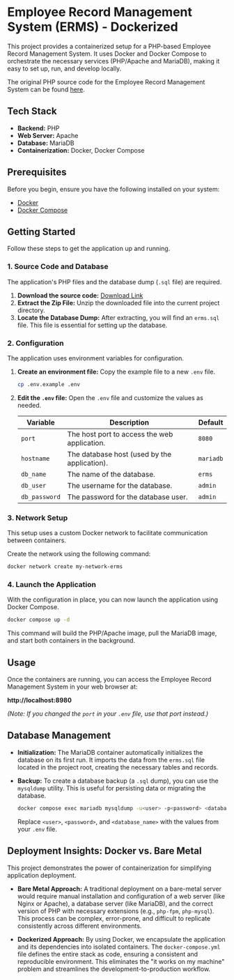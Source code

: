 # Employee Record Management System (ERMS) - Dockerized

This project provides a containerized setup for a PHP-based Employee Record Management System. It uses Docker and Docker Compose to orchestrate the necessary services (PHP/Apache and MariaDB), making it easy to set up, run, and develop locally.

The original PHP source code for the Employee Record Management System can be found [here](https://phpgurukul.com/employee-record-management-system-in-php-and-mysql/).

## Tech Stack

*   **Backend:** PHP
*   **Web Server:** Apache
*   **Database:** MariaDB
*   **Containerization:** Docker, Docker Compose

## Prerequisites

Before you begin, ensure you have the following installed on your system:
*   [Docker](https://docs.docker.com/get-docker/)
*   [Docker Compose](https://docs.docker.com/compose/install/)

## Getting Started

Follow these steps to get the application up and running.

### 1. Source Code and Database

The application's PHP files and the database dump (`.sql` file) are required.

1.  **Download the source code:** [Download Link](https://phpgurukul.com/wp-content/uploads/2019/02/Employee-Record-Management-System-Project.zip)
2.  **Extract the Zip File:** Unzip the downloaded file into the current project directory.
3.  **Locate the Database Dump:** After extracting, you will find an `erms.sql` file. This file is essential for setting up the database.

### 2. Configuration

The application uses environment variables for configuration.

1.  **Create an environment file:** Copy the example file to a new `.env` file.
    ```bash
    cp .env.example .env
    ```
2.  **Edit the `.env` file:** Open the `.env` file and customize the values as needed.

    | Variable      | Description                                          | Default   |
    |---------------|------------------------------------------------------|-----------|
    | `port`        | The host port to access the web application.         | `8080`    |
    | `hostname`    | The database host (used by the application).         | `mariadb` |
    | `db_name`     | The name of the database.                            | `erms`    |
    | `db_user`     | The username for the database.                       | `admin`   |
    | `db_password` | The password for the database user.                  | `admin`   |

### 3. Network Setup

This setup uses a custom Docker network to facilitate communication between containers.

Create the network using the following command:
```bash
docker network create my-network-erms
```

### 4. Launch the Application

With the configuration in place, you can now launch the application using Docker Compose.

```bash
docker compose up -d
```

This command will build the PHP/Apache image, pull the MariaDB image, and start both containers in the background.

## Usage

Once the containers are running, you can access the Employee Record Management System in your web browser at:

**http://localhost:8980**

*(Note: If you changed the `port` in your `.env` file, use that port instead.)*

## Database Management

*   **Initialization:** The MariaDB container automatically initializes the database on its first run. It imports the data from the `erms.sql` file located in the project root, creating the necessary tables and records.

*   **Backup:** To create a database backup (a `.sql` dump), you can use the `mysqldump` utility. This is useful for persisting data or migrating the database.
    ```bash
    docker compose exec mariadb mysqldump -u<user> -p<password> <database_name> > backup.sql
    ```
    Replace `<user>`, `<password>`, and `<database_name>` with the values from your `.env` file.

## Deployment Insights: Docker vs. Bare Metal

This project demonstrates the power of containerization for simplifying application deployment.

*   **Bare Metal Approach:** A traditional deployment on a bare-metal server would require manual installation and configuration of a web server (like Nginx or Apache), a database server (like MariaDB), and the correct version of PHP with necessary extensions (e.g., `php-fpm`, `php-mysql`). This process can be complex, error-prone, and difficult to replicate consistently across different environments.

*   **Dockerized Approach:** By using Docker, we encapsulate the application and its dependencies into isolated containers. The `docker-compose.yml` file defines the entire stack as code, ensuring a consistent and reproducible environment. This eliminates the "it works on my machine" problem and streamlines the development-to-production workflow.
